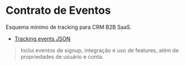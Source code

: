 # Contrato de Eventos

Esquema mínimo de tracking para CRM B2B SaaS.

- [Tracking events JSON](tracking_events.json)

> Inclui eventos de signup, integração e uso de features, além de propriedades de usuário e conta.
